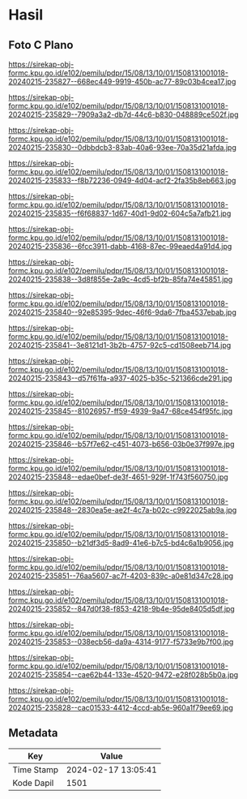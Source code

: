 # Hasil

## Foto C Plano

https://sirekap-obj-formc.kpu.go.id/e102/pemilu/pdpr/15/08/13/10/01/1508131001018-20240215-235827--668ec449-9919-450b-ac77-89c03b4cea17.jpg

https://sirekap-obj-formc.kpu.go.id/e102/pemilu/pdpr/15/08/13/10/01/1508131001018-20240215-235829--7909a3a2-db7d-44c6-b830-048889ce502f.jpg

https://sirekap-obj-formc.kpu.go.id/e102/pemilu/pdpr/15/08/13/10/01/1508131001018-20240215-235830--0dbbdcb3-83ab-40a6-93ee-70a35d21afda.jpg

https://sirekap-obj-formc.kpu.go.id/e102/pemilu/pdpr/15/08/13/10/01/1508131001018-20240215-235833--f8b72236-0949-4d04-acf2-2fa35b8eb663.jpg

https://sirekap-obj-formc.kpu.go.id/e102/pemilu/pdpr/15/08/13/10/01/1508131001018-20240215-235835--f6f68837-1d67-40d1-9d02-604c5a7afb21.jpg

https://sirekap-obj-formc.kpu.go.id/e102/pemilu/pdpr/15/08/13/10/01/1508131001018-20240215-235836--6fcc3911-dabb-4168-87ec-99eaed4a91d4.jpg

https://sirekap-obj-formc.kpu.go.id/e102/pemilu/pdpr/15/08/13/10/01/1508131001018-20240215-235838--3d8f855e-2a9c-4cd5-bf2b-85fa74e45851.jpg

https://sirekap-obj-formc.kpu.go.id/e102/pemilu/pdpr/15/08/13/10/01/1508131001018-20240215-235840--92e85395-9dec-46f6-9da6-7fba4537ebab.jpg

https://sirekap-obj-formc.kpu.go.id/e102/pemilu/pdpr/15/08/13/10/01/1508131001018-20240215-235841--3e8121d1-3b2b-4757-92c5-cd1508eeb714.jpg

https://sirekap-obj-formc.kpu.go.id/e102/pemilu/pdpr/15/08/13/10/01/1508131001018-20240215-235843--d57f61fa-a937-4025-b35c-521366cde291.jpg

https://sirekap-obj-formc.kpu.go.id/e102/pemilu/pdpr/15/08/13/10/01/1508131001018-20240215-235845--81026957-ff59-4939-9a47-68ce454f95fc.jpg

https://sirekap-obj-formc.kpu.go.id/e102/pemilu/pdpr/15/08/13/10/01/1508131001018-20240215-235846--b57f7e62-c451-4073-b656-03b0e37f997e.jpg

https://sirekap-obj-formc.kpu.go.id/e102/pemilu/pdpr/15/08/13/10/01/1508131001018-20240215-235848--edae0bef-de3f-4651-929f-1f743f560750.jpg

https://sirekap-obj-formc.kpu.go.id/e102/pemilu/pdpr/15/08/13/10/01/1508131001018-20240215-235848--2830ea5e-ae2f-4c7a-b02c-c9922025ab9a.jpg

https://sirekap-obj-formc.kpu.go.id/e102/pemilu/pdpr/15/08/13/10/01/1508131001018-20240215-235850--b21df3d5-8ad9-41e6-b7c5-bd4c6a1b9056.jpg

https://sirekap-obj-formc.kpu.go.id/e102/pemilu/pdpr/15/08/13/10/01/1508131001018-20240215-235851--76aa5607-ac7f-4203-839c-a0e81d347c28.jpg

https://sirekap-obj-formc.kpu.go.id/e102/pemilu/pdpr/15/08/13/10/01/1508131001018-20240215-235852--847d0f38-f853-4218-9b4e-95de8405d5df.jpg

https://sirekap-obj-formc.kpu.go.id/e102/pemilu/pdpr/15/08/13/10/01/1508131001018-20240215-235853--038ecb56-da9a-4314-9177-f5733e9b7f00.jpg

https://sirekap-obj-formc.kpu.go.id/e102/pemilu/pdpr/15/08/13/10/01/1508131001018-20240215-235854--cae62b44-133e-4520-9472-e28f028b5b0a.jpg

https://sirekap-obj-formc.kpu.go.id/e102/pemilu/pdpr/15/08/13/10/01/1508131001018-20240215-235828--cac01533-4412-4ccd-ab5e-960a1f79ee69.jpg


## Metadata

| Key        | Value               |
| ---------- | ------------------- |
| Time Stamp | 2024-02-17 13:05:41 |
| Kode Dapil | 1501                |



